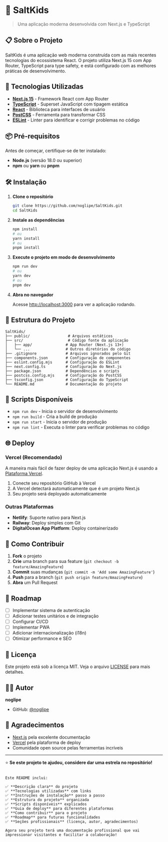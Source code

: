 # 🧂 SaltKids

> Uma aplicação moderna desenvolvida com Next.js e TypeScript

## 📋 Sobre o Projeto

SaltKids é uma aplicação web moderna construída com as mais recentes tecnologias do ecossistema React. O projeto utiliza Next.js 15 com App Router, TypeScript para type safety, e está configurado com as melhores práticas de desenvolvimento.

## 🚀 Tecnologias Utilizadas

- **[Next.js 15](https://nextjs.org/)** - Framework React com App Router
- **[TypeScript](https://www.typescriptlang.org/)** - Superset JavaScript com tipagem estática
- **[React](https://reactjs.org/)** - Biblioteca para interfaces de usuário
- **[PostCSS](https://postcss.org/)** - Ferramenta para transformar CSS
- **[ESLint](https://eslint.org/)** - Linter para identificar e corrigir problemas no código

## 📦 Pré-requisitos

Antes de começar, certifique-se de ter instalado:

- **Node.js** (versão 18.0 ou superior)
- **npm** ou **yarn** ou **pnpm**

## 🛠️ Instalação

1. **Clone o repositório**
   ```bash
   git clone https://github.com/noglipe/SaltKids.git
   cd SaltKids
   ```

2. **Instale as dependências**
   ```bash
   npm install
   # ou
   yarn install
   # ou
   pnpm install
   ```

3. **Execute o projeto em modo de desenvolvimento**
   ```bash
   npm run dev
   # ou
   yarn dev
   # ou
   pnpm dev
   ```

4. **Abra no navegador**
   
   Acesse [http://localhost:3000](http://localhost:3000) para ver a aplicação rodando.

## 📁 Estrutura do Projeto

```
SaltKids/
├── public/                 # Arquivos estáticos
├── src/                    # Código fonte da aplicação
│   ├── app/               # App Router (Next.js 13+)
│   └── ...                # Outros diretórios do código
├── .gitignore             # Arquivos ignorados pelo Git
├── components.json        # Configuração de componentes
├── eslint.config.mjs      # Configuração do ESLint
├── next.config.ts         # Configuração do Next.js
├── package.json           # Dependências e scripts
├── postcss.config.mjs     # Configuração do PostCSS
├── tsconfig.json          # Configuração do TypeScript
└── README.md              # Documentação do projeto
```

## 🔧 Scripts Disponíveis

- `npm run dev` - Inicia o servidor de desenvolvimento
- `npm run build` - Cria a build de produção
- `npm run start` - Inicia o servidor de produção
- `npm run lint` - Executa o linter para verificar problemas no código

## 🌐 Deploy

### Vercel (Recomendado)

A maneira mais fácil de fazer deploy de uma aplicação Next.js é usando a [Plataforma Vercel](https://vercel.com/new?utm_medium=default-template&filter=next.js&utm_source=create-next-app&utm_campaign=create-next-app-readme).

1. Conecte seu repositório GitHub à Vercel
2. A Vercel detectará automaticamente que é um projeto Next.js
3. Seu projeto será deployado automaticamente

### Outras Plataformas

- **Netlify**: Suporte nativo para Next.js
- **Railway**: Deploy simples com Git
- **DigitalOcean App Platform**: Deploy containerizado

## 🤝 Como Contribuir

1. **Fork** o projeto
2. **Crie** uma branch para sua feature (`git checkout -b feature/AmazingFeature`)
3. **Commit** suas mudanças (`git commit -m 'Add some AmazingFeature'`)
4. **Push** para a branch (`git push origin feature/AmazingFeature`)
5. **Abra** um Pull Request

## 📝 Roadmap

- [ ] Implementar sistema de autenticação
- [ ] Adicionar testes unitários e de integração
- [ ] Configurar CI/CD
- [ ] Implementar PWA
- [ ] Adicionar internacionalização (i18n)
- [ ] Otimizar performance e SEO

## 📄 Licença

Este projeto está sob a licença MIT. Veja o arquivo [LICENSE](LICENSE) para mais detalhes.

## 👨‍💻 Autor

**noglipe**
- GitHub: [@noglipe](https://github.com/noglipe)

## 🙏 Agradecimentos

- [Next.js](https://nextjs.org/) pela excelente documentação
- [Vercel](https://vercel.com/) pela plataforma de deploy
- Comunidade open source pelas ferramentas incríveis

---

⭐ **Se este projeto te ajudou, considere dar uma estrela no repositório!**
```

Este README inclui:

✅ **Descrição clara** do projeto  
✅ **Tecnologias utilizadas** com links  
✅ **Instruções de instalação** passo a passo  
✅ **Estrutura do projeto** organizada  
✅ **Scripts disponíveis** explicados  
✅ **Guia de deploy** para diferentes plataformas  
✅ **Como contribuir** para o projeto  
✅ **Roadmap** para futuras funcionalidades  
✅ **Seções profissionais** (licença, autor, agradecimentos)

Agora seu projeto terá uma documentação profissional que vai impressionar visitantes e facilitar a colaboração!